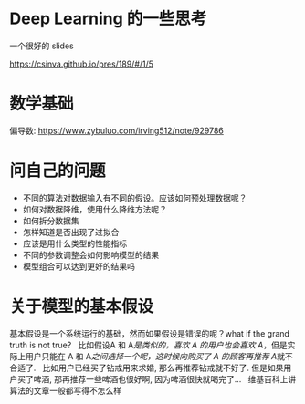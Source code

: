 # Deep Learning 的一些思考

<!--
ID: 3f060def-356b-4fa1-a732-6ee7c277ff5b
Status: draft
Date: 2017-08-06T23:33:00
Modified: 2020-05-16T11:48:08
wp_id: 474
-->

一个很好的 slides

https://csinva.github.io/pres/189/#/1/5

# 数学基础

偏导数: https://www.zybuluo.com/irving512/note/929786

# 问自己的问题

* 不同的算法对数据输入有不同的假设。应该如何预处理数据呢？
* 如何对数据降维，使用什么降维方法呢？
* 如何拆分数据集
* 怎样知道是否出现了过拟合
* 应该是用什么类型的性能指标
* 不同的参数调整会如何影响模型的结果
* 模型组合可以达到更好的结果吗


# 关于模型的基本假设

基本假设是一个系统运行的基础，然而如果假设是错误的呢？what if the grand truth is not true?
 
比如假设A 和 A*是类似的，喜欢 A 的用户也会喜欢 A*，但是实际上用户只能在 A 和 A*之间选择一个呢，这时候向购买了 A 的顾客再推荐 A*就不合适了.
 
比如用户已经买了钻戒用来求婚, 那么再推荐钻戒就不好了. 但是如果用户买了啤酒, 那再推荐一些啤酒也很好啊, 因为啤酒很快就喝完了...
 
维基百科上讲算法的文章一般都写得不怎么样
